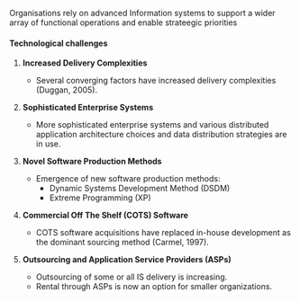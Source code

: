 
Organisations rely on advanced Information systems to support a wider array of functional operations and enable strateegic priorities


#### Technological challenges

1. **Increased Delivery Complexities**
    
    - Several converging factors have increased delivery complexities (Duggan, 2005).
2. **Sophisticated Enterprise Systems**
    
    - More sophisticated enterprise systems and various distributed application architecture choices and data distribution strategies are in use.
3. **Novel Software Production Methods**
    
    - Emergence of new software production methods:
        - Dynamic Systems Development Method (DSDM)
        - Extreme Programming (XP)
4. **Commercial Off The Shelf (COTS) Software**
    
    - COTS software acquisitions have replaced in-house development as the dominant sourcing method (Carmel, 1997).
5. **Outsourcing and Application Service Providers (ASPs)**
    
    - Outsourcing of some or all IS delivery is increasing.
    - Rental through ASPs is now an option for smaller organizations.